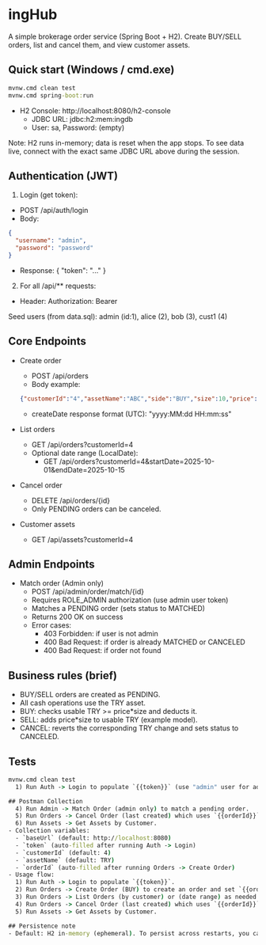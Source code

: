 # ingHub

A simple brokerage order service (Spring Boot + H2). Create BUY/SELL orders, list and cancel them, and view customer
assets.

## Quick start (Windows / cmd.exe)

```cmd
mvnw.cmd clean test
mvnw.cmd spring-boot:run
```

- H2 Console: http://localhost:8080/h2-console
    - JDBC URL: jdbc:h2:mem:ingdb
    - User: sa, Password: (empty)

Note: H2 runs in-memory; data is reset when the app stops. To see data live, connect with the exact same JDBC URL above
during the session.

## Authentication (JWT)

1) Login (get token):

- POST /api/auth/login
- Body:

```json
{
  "username": "admin",
  "password": "password"
}
```

- Response: { "token": "..." }

2) For all /api/** requests:

- Header: Authorization: Bearer <token>

Seed users (from data.sql): admin (id:1), alice (2), bob (3), cust1 (4)

## Core Endpoints

- Create order
    - POST /api/orders
    - Body example:
  ```json
  {"customerId":"4","assetName":"ABC","side":"BUY","size":10,"price":5}
  ```
    - createDate response format (UTC): "yyyy:MM:dd HH:mm:ss"

- List orders
    - GET /api/orders?customerId=4
    - Optional date range (LocalDate):
        - GET /api/orders?customerId=4&startDate=2025-10-01&endDate=2025-10-15

- Cancel order
    - DELETE /api/orders/{id}
    - Only PENDING orders can be canceled.

- Customer assets
    - GET /api/assets?customerId=4

## Admin Endpoints

- Match order (Admin only)
    - POST /api/admin/order/match/{id}
    - Requires ROLE_ADMIN authorization (use admin user token)
    - Matches a PENDING order (sets status to MATCHED)
    - Returns 200 OK on success
    - Error cases:
        - 403 Forbidden: if user is not admin
        - 400 Bad Request: if order is already MATCHED or CANCELED
        - 400 Bad Request: if order not found

## Business rules (brief)

- BUY/SELL orders are created as PENDING.
- All cash operations use the TRY asset.
- BUY: checks usable TRY >= price*size and deducts it.
- SELL: adds price*size to usable TRY (example model).
- CANCEL: reverts the corresponding TRY change and sets status to CANCELED.

## Tests

```cmd
mvnw.cmd clean test
  1) Run Auth -> Login to populate `{{token}}` (use "admin" user for admin operations).

## Postman Collection
  4) Run Admin -> Match Order (admin only) to match a pending order.
  5) Run Orders -> Cancel Order (last created) which uses `{{orderId}}` (only works on PENDING orders).
  6) Run Assets -> Get Assets by Customer.
- Collection variables:
  - `baseUrl` (default: http://localhost:8080)
  - `token` (auto-filled after running Auth -> Login)
  - `customerId` (default: 4)
  - `assetName` (default: TRY)
  - `orderId` (auto-filled after running Orders -> Create Order)
- Usage flow:
  1) Run Auth -> Login to populate `{{token}}`.
  2) Run Orders -> Create Order (BUY) to create an order and set `{{orderId}}`.
  3) Run Orders -> List Orders (by customer) or (date range) as needed.
  4) Run Orders -> Cancel Order (last created) which uses `{{orderId}}`.
  5) Run Assets -> Get Assets by Customer.

## Persistence note
- Default: H2 in-memory (ephemeral). To persist across restarts, you can switch to file mode, e.g. `jdbc:h2:file:./ingdb;AUTO_SERVER=TRUE`, and prefer `spring.jpa.hibernate.ddl-auto=update`.
